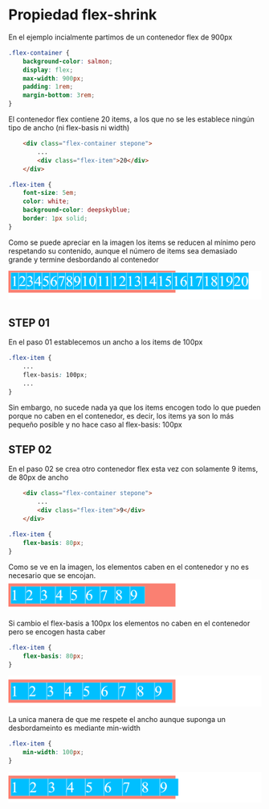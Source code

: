 # Propiedad flex-shrink

En el ejemplo incialmente partimos de un contenedor flex de 900px

```scss
.flex-container {
    background-color: salmon;
    display: flex;
    max-width: 900px;
    padding: 1rem;
    margin-bottom: 3rem;
}
```

El contenedor flex contiene 20 items, a los que no se les establece ningún tipo de ancho (ni flex-basis ni width)

```html
    <div class="flex-container stepone">
        ...
        <div class="flex-item">20</div>
    </div>
```

```scss
.flex-item {
    font-size: 5em;
    color: white;
    background-color: deepskyblue;
    border: 1px solid;
}
```

Como se puede apreciar en la imagen los items se reducen al mínimo pero respetando su contenido, aunque el número de items sea demasiado grande y termine desbordando al contenedor

![01-state](./doc/img/01-state.png)

## STEP 01

En el paso 01 establecemos un ancho a los items de 100px

```scss
.flex-item {
    ...
    flex-basis: 100px;
    ...
}
```

Sin embargo, no sucede nada ya que los items encogen todo lo que pueden porque no caben en el contenedor, es decir, los items ya son lo más pequeño posible y no hace caso al flex-basis: 100px

## STEP 02

En el paso 02 se crea otro contenedor flex esta vez con solamente 9 items, de 80px de ancho

```html
    <div class="flex-container stepone">
        ...
        <div class="flex-item">9</div>
    </div>
```

```scss
.flex-item {
    flex-basis: 80px;
}
```

Como se ve en la imagen, los elementos caben en el contenedor y no es necesario que se encojan.
![02-state](./doc/img/02-state.png)

Si cambio el flex-basis a 100px los elementos no caben en el contenedor pero se encogen hasta caber

```scss
.flex-item {
    flex-basis: 80px;
}
```

![03-state](./doc/img/03-state.png)

La unica manera de que me respete el ancho aunque suponga un desbordameinto es mediante min-width

```scss
.flex-item {
    min-width: 100px;
}
```

![04-state](./doc/img/04-state.png)
